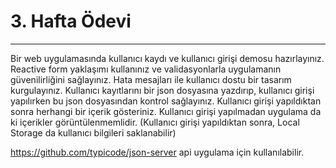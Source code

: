 # 3. Hafta Ödevi
---
Bir web uygulamasında kullanıcı kaydı ve kullanıcı girişi demosu hazırlayınız. Reactive form yaklaşımı kullanınız ve validasyonlarla 
uygulamanın güvenilirliğini sağlayınız. Hata mesajları ile kullanıcı dostu bir tasarım kurgulayınız. Kullanıcı kayıtlarını bir json dosyasına
yazdırıp, kullanıcı girişi yapılırken bu json dosyasından kontrol sağlayınız. Kullanıcı girişi yapıldıktan sonra herhangi bir içerik gösteriniz.
Kullanıcı girişi yapılmadan uygulama da ki içerikler görüntülenmemlidir. 
(Kullanıcı girişi yapıldıktan sonra, Local Storage da kullanıcı bilgileri saklanabilir)

https://github.com/typicode/json-server api uygulama için kullanılabilir.
